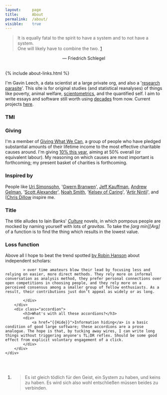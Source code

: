 ```yaml
---
layout: 	page
title: 		About
permalink:	/about/
visible:	true
---
```



> It is equally fatal to the spirit to have a system and to not have a system. <br>One will likely have to combine the two. <a href="#fn:1" id="fnref:1">1</a>

<div align="center">— Friedrich Schlegel</div><br />


{%	include about-links.html	%}


I'm Gavin Leech, a data scientist at a large private org, and also a '[research parasite][Parasite]'. This site is for original studies (and statistical reanalyses) of things like poverty, animal welfare, [scientometrics][Sciento], and the quantified self. I aim to write essays and software still worth using [decades][LongContentIsLong] from now. Current projects [here][Proj].


<div class="accordion">
	<h3>TMI</h3>
	<div>
		<div class="accordion">
		<h3>Giving</h3>
			<div>I'm a member of <a href="{{GWWC}}">Giving What We Can</a>, a group of people who have pledged substantial amounts of their lifetime income to the most effective charitable causes around. I'm giving <a href="{{MyGiving}}">10% this year</a>, aiming at 50% overall (or equivalent labour). My reasoning on which causes are most important is forthcoming; my present basket of charities is forthcoming.
			</div>
		</div>
		<div class="accordion">
			<h3>Inspired by</h3>
			<div>
				People like <a href="{{Colada}}">Uri Simonsohn</a>, '<a href="{{Gwern}}">Gwern Branwen</a>', <a href="{{JeffK}}">Jeff Kauffman</a>, <a href="{{Gelman}}">Andrew Gelman</a>, '<a href="{{Scott}}">Scott Alexander</a>', <a href="{{Noah}}">Noah Smith</a>, '<a href="{{Kelsey}}">Kelsey of Caring</a>', '<a href="{{Artir}}">Artir Nintil</a>', and [<a href="{{Dillow}}">Chris Dillow</a> inspire me.
			</div>
		</div>
		<div class="accordion">
			<h3>Title</h3>
			<div>
				The title alludes to Iain Banks' <i><a href="{{Cult}}">Culture</a></i> novels, in which pompous people are mocked by naming yourself with lots of <i>gravitas</i>. To take the <i>[arg min][Arg]</i> of a function is to find the thing which results in the lowest value. 			
			</div>
		</div>
		<div class="accordion">
			<h3>Loss function</h3>
			<div>Above all I hope to beat the trend spotted <a href="{{Doom}}">by Robin Hanson</a> about independent scholars:

			> over time amateurs blow their lead by focusing less and relying on easier, more direct methods. They rely more on informal conversation as analysis method, they prefer personal connections over open competitions in choosing people, and they rely more on a perceived consensus among a smaller group of fellow enthusiasts. As a result, their contributions just don’t appeal as widely or as long.

			</div>
		</div>
		<div class="accordion">
			<h3>What's with all these accordions?</h3>
			<div>
				<a href="{{Hide}}">Information hiding</a> is a basic condition of good large software; these accordions are a prose analogue. The hope is that, by tucking away wires, I can write long things without triggering anyone's TL;DR reflex. Should be some good effect from explicit voluntary engagement of a click.
			</div>
		</div>
	</div>
</div>

<br><br>


[Schlegel]:				http://www.zeno.org/Literatur/M/Schlegel,+Friedrich/Fragmentensammlungen/Fragmente
[Proj]:					/projects/
[Parasite]:				http://blogs.sciencemag.org/pipeline/archives/2016/01/22/attack-of-the-research-parasites
[Sciento]:				https://en.wikipedia.org/wiki/Scientometrics
[LongContentIsLong]:	http://www.gwern.net/About#long-content



<div class="footnotes">
<ol>
    <!-- 1 -->
    <li class="footnote" id="fn:1">
        <blockquote>Es ist gleich tödlich für den Geist, ein System zu haben, und keins zu haben. Es wird sich also wohl entschließen müssen beides zu verbinden.</blockquote>
    </li>
</ol>
</div>